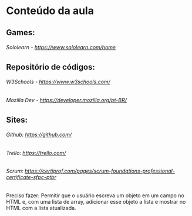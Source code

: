 # Conteúdo da aula

## Games:

###### Sololearn - https://www.sololearn.com/home

## Repositório de códigos:

###### W3Schools - https://www.w3schools.com/
###### Mozilla Dev - https://developer.mozilla.org/pt-BR/


## Sites:

###### Github: https://github.com/
###### Trello: https://trello.com/
###### Scrum: https://certiprof.com/pages/scrum-foundations-professional-certificate-sfpc-ptbr





Preciso fazer:
Permitir que o usuário escreva um objeto em um campo no HTML e, com uma lista de array, adicionar esse objeto a lista e mostrar no HTML com a lista atualizada.
